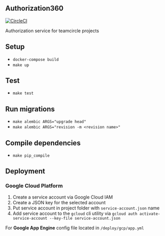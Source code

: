 ## Authorization360

[![CircleCI](https://circleci.com/gh/vsokoltsov/Authorization360-Server.svg?style=svg)](https://circleci.com/gh/vsokoltsov/Authorization360-Server)

Authorization service for teamcircle projects

## Setup

* `docker-compose build`
* `make up`

## Test

* `make test`

## Run migrations

* `make alembic ARGS="upgrade head"`
* `make alembic ARGS="revision -m <revision name>"`

## Compile dependencies

* `make pip_compile`

## Deployment

### Google Cloud Platform

1) Create a service account via Google Cloud IAM
2) Create a JSON key for the selected account
3) Put service account in project folder with `service-account.json` name
4) Add service account to the `gcloud` cli utility via `gcloud auth activate-service-account --key-file service-account.json`

For **Google App Engine** config file located in `/deploy/gcp/app.yml`